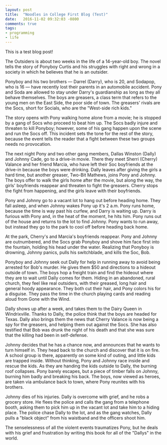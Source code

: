 ```yaml
---
layout: post
title:  "Noodles in College First Blog (Test)"
date:   2016-11-02 09:32:03 -0800
comments: true
tags:
- programming
- life
---
```


This is a test blog post!

The Outsiders is about two weeks in the life of a 14-year-old boy. The novel tells the story of Ponyboy Curtis and his struggles with right and wrong in a society in which he believes that he is an outsider.

Ponyboy and his two brothers — Darrel (Darry), who is 20, and Sodapop, who is 16 — have recently lost their parents in an automobile accident. Pony and Soda are allowed to stay under Darry's guardianship as long as they all behave themselves. The boys are greasers, a class term that refers to the young men on the East Side, the poor side of town. The greasers' rivals are the Socs, short for Socials, who are the "West-side rich kids."

The story opens with Pony walking home alone from a movie; he is stopped by a gang of Socs who proceed to beat him up. The Socs badly injure and threaten to kill Ponyboy; however, some of his gang happen upon the scene and run the Socs off. This incident sets the tone for the rest of the story, because the event tells the reader that a fight between these two groups needs no provocation.

The next night Pony and two other gang members, Dallas Winston (Dally) and Johnny Cade, go to a drive-in movie. There they meet Sherri (Cherry) Valance and her friend Marcia, who have left their Soc boyfriends at the drive-in because the boys were drinking. Dally leaves after giving the girls a hard time, but another greaser, Two-Bit Mathews, joins Pony and Johnny. The boys offer to walk the girls home after the movie, but along the way, the girls' boyfriends reappear and threaten to fight the greasers. Cherry stops the fight from happening, and the girls leave with their boyfriends.

Pony and Johnny go to a vacant lot to hang out before heading home. They fall asleep, and when Johnny wakes Pony up it's 2 a.m. Pony runs home, because the time is way past his curfew, and Darry is waiting up. Darry is furious with Pony and, in the heat of the moment, he hits him. Pony runs out of the house and returns to the lot to find Johnny. Pony wants to run away, but instead they go to the park to cool off before heading back home.

At the park, Cherry's and Marcia's boyfriends reappear. Pony and Johnny are outnumbered, and the Socs grab Ponyboy and shove him face first into the fountain, holding his head under the water. Realizing that Ponyboy is drowning, Johnny panics, pulls his switchblade, and kills the Soc, Bob.

Ponyboy and Johnny seek out Dally for help in running away to avoid being arrested for Bob's murder. He gives them $50 and directions to a hideout outside of town. The boys hop a freight train and find the hideout where they are to wait until Dally comes for them. Hiding in an abandoned, rural church, they feel like real outsiders, with their greased, long hair and general hoody appearance. They both cut their hair, and Pony colors his for a disguise. They pass the time in the church playing cards and reading aloud from Gone with the Wind.

Dally shows up after a week, and takes them to the Dairy Queen in Windrixville. Thanks to Dally, the police think that the boys are headed for Texas. Dally also brings them the news that Cherry Valance is now being a spy for the greasers, and helping them out against the Socs. She has also testified that Bob was drunk the night of his death and that she was sure that the killing had been in self-defense.

Johnny decides that he has a chance now, and announces that he wants to turn himself in. They head back to the church and discover that it is on fire. A school group is there, apparently on some kind of outing, and little kids are trapped inside. Without thinking, Pony and Johnny race inside and rescue the kids. As they are handing the kids outside to Dally, the burning roof collapses. Pony barely escapes, but a piece of timber falls on Johnny, burning him badly and breaking his back. The boys, now viewed as heroes, are taken via ambulance back to town, where Pony reunites with his brothers.

Johnny dies of his injuries. Dally is overcome with grief, and he robs a grocery store. He flees the police and calls the gang from a telephone booth, asking them to pick him up in the vacant lot and take him to a hiding place. The police chase Dally to the lot, and as the gang watches, Dally pulls a "black object" from his waistband and the officers shoot him.

The senselessness of all the violent events traumatizes Pony, but he deals with his grief and frustration by writing this book for all of the "Dallys" in the world.

